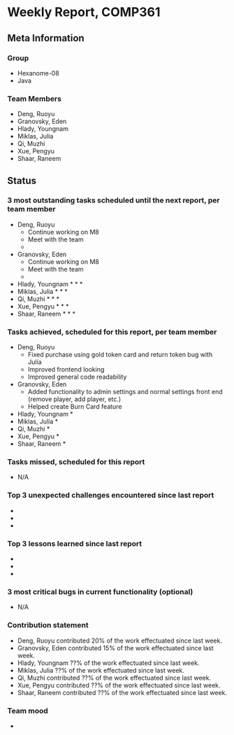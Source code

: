 # Weekly Report, COMP361

## Meta Information

### Group

 * Hexanome-08
 * Java

### Team Members

 * Deng, Ruoyu
 * Granovsky, Eden
 * Hlady, Youngnam
 * Miklas, Julia
 * Qi, Muzhi
 * Xue, Pengyu
 * Shaar, Raneem

## Status

### 3 most outstanding tasks scheduled until the next report, per team member

 * Deng, Ruoyu
    * Continue working on M8
    * Meet with the team
    * 
 * Granovsky, Eden
    * Continue working on M8
    * Meet with the team
    * 
 * Hlady, Youngnam
    * 
    * 
    * 
 * Miklas, Julia
    * 
    * 
    * 
 * Qi, Muzhi
    * 
    * 
    * 
 * Xue, Pengyu
    * 
    * 
    * 
 * Shaar, Raneem
    * 
    * 
    *  

### Tasks achieved, scheduled for this report, per team member

 * Deng, Ruoyu
    * Fixed purchase using gold token card and return token bug with Julia
    * Improved frontend looking
    * Improved general code readability
 * Granovsky, Eden
    * Added functionality to admin settings and normal settings front end (remove player, add player, etc.)
    * Helped create Burn Card feature
 * Hlady, Youngnam
    * 
 * Miklas, Julia
    * 
 * Qi, Muzhi
    *
 * Xue, Pengyu
    * 
 * Shaar, Raneem
    *

### Tasks missed, scheduled for this report

 * N/A

### Top 3 unexpected challenges encountered since last report

  * 
  * 
  * 

### Top 3 lessons learned since last report

  * 
  * 
  * 

### 3 most critical bugs in current functionality (optional)

  * N/A

### Contribution statement

 * Deng, Ruoyu contributed 20% of the work effectuated since last week.
 * Granovsky, Eden contributed 15% of the work effectuated since last week.
 * Hlady, Youngnam ??% of the work effectuated since last week.
 * Miklas, Julia ??% of the work effectuated since last week.
 * Qi, Muzhi contributed ??% of the work effectuated since last week.
 * Xue, Pengyu contributed ??% of the work effectuated since last week.
 * Shaar, Raneem contributed ??% of the work effectuated since last week.

### Team mood

 *
